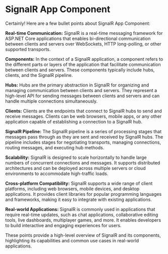 # SignalR App Component

Certainly! Here are a few bullet points about SignalR App Component:

**Real-time Communication:** SignalR is a real-time messaging framework for ASP.NET Core applications that enables bi-directional communication between clients and servers over WebSockets, HTTP long-polling, or other supported transports.

**Components:** In the context of a SignalR application, a component refers to the different parts or layers of the application that facilitate communication between clients and servers. These components typically include hubs, clients, and the SignalR pipeline.

**Hubs:** Hubs are the primary abstraction in SignalR for organizing and managing communication between clients and servers. They represent a high-level API for sending messages between clients and servers and can handle multiple connections simultaneously.

**Clients:** Clients are the endpoints that connect to SignalR hubs to send and receive messages. Clients can be web browsers, mobile apps, or any other application capable of establishing a connection to a SignalR hub.

**SignalR Pipeline:** The SignalR pipeline is a series of processing stages that messages pass through as they are sent and received by SignalR hubs. The pipeline includes stages for negotiating transports, managing connections, routing messages, and executing hub methods.

**Scalability:** SignalR is designed to scale horizontally to handle large numbers of concurrent connections and messages. It supports distributed architectures and can be deployed across multiple servers or cloud environments to accommodate high-traffic loads.

**Cross-platform Compatibility:** SignalR supports a wide range of client platforms, including web browsers, mobile devices, and desktop applications. It provides client libraries for popular programming languages and frameworks, making it easy to integrate with existing applications.

**Real-world Applications:** SignalR is commonly used in applications that require real-time updates, such as chat applications, collaborative editing tools, live dashboards, multiplayer games, and more. It enables developers to build interactive and engaging experiences for users.

These points provide a high-level overview of SignalR and its components, highlighting its capabilities and common use cases in real-world applications.
